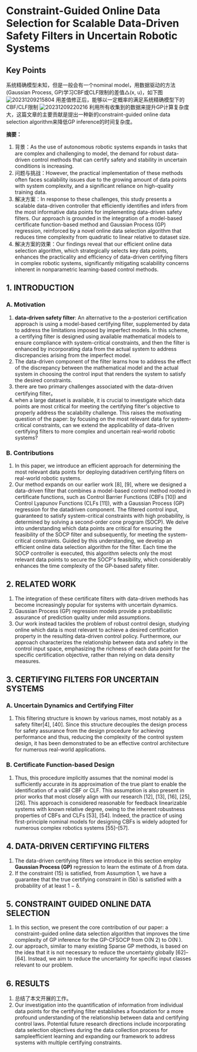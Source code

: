 # Constraint-Guided Online Data Selection for Scalable Data-Driven Safety Filters in Uncertain Robotic Systems

## Key Points

系统精确模型未知，但是一般会有一个nominal model，用数据驱动的方法(Gaussian Process, GP)学习CBF或CLF限制的差值△(x, u)，如下图
![20231209215804](https://cdn.jsdelivr.net/gh/weijingchao-github/image_hosting_service@main/picture_bed/20231209215804.png)
用差值修正后，能够以一定概率的满足系统精确模型下的CBF/CLF限制
![20231209220216](https://cdn.jsdelivr.net/gh/weijingchao-github/image_hosting_service@main/picture_bed/20231209220216.png)
利用所有收集到的数据来提升GP计算复杂度大，这篇文章的主要贡献是提出一种新的constraint-guided online data selection algorithm来降低GP inference的时间复杂度。

**摘要：**

1. 背景：As the use of autonomous robotic systems expands in tasks that are complex and challenging to model, the demand for robust data-driven control methods that can certify safety and stability in uncertain conditions is increasing.
2. 问题与挑战：However, the practical implementation of these methods often faces scalability issues due to the growing amount of data points with system complexity, and a significant reliance on high-quality training data.
3. 解决方案：In response to these challenges, this study presents a scalable data-driven controller that efficiently identifies and infers from the most informative data points for implementing data-driven safety filters. Our approach is grounded in the integration of a model-based certificate function-based method and Gaussian Process (GP) regression, reinforced by a novel online data selection algorithm that reduces time complexity from quadratic to linear relative to dataset size.
4. 解决方案的效果：Our findings reveal that our efficient online data selection algorithm, which strategically selects key data points, enhances the practicality and efficiency of data-driven certifying filters in complex robotic systems, significantly mitigating scalability concerns inherent in nonparametric learning-based control methods.

## 1. INTRODUCTION

### A. Motivation

1. **data-driven safety filter**: An alternative to the a-posteriori certification approach is using a model-based certifying filter, supplemented by data to address the limitations imposed by imperfect models. In this scheme, a certifying filter is designed using available mathematical models to ensure compliance with system-critical constraints, and then the filter is enhanced by incorporating data from the actual system to address discrepancies arising from the imperfect model.
2. The data-driven component of the filter learns how to address the effect of the discrepancy between the mathematical model and the actual system in choosing the control input that renders the system to satisfy the desired constraints.
3. there are two primary challenges associated with the data-driven certifying filter。
4. when a large dataset is available, it is crucial to investigate which data points are most critical for meeting the certifying filter's objective to properly address the scalability challenge. This raises the motivating question of the paper: by focusing on the most relevant data for system-critical constraints, can we extend the applicability of data-driven certifying filters to more complex and uncertain real-world robotic systems?

### B. Contributions

1. In this paper, we introduce an efficient approach for determining the most relevant data points for deploying datadriven certifying filters on real-world robotic systems.
2. Our method expands on our earlier work [8], [9], where we designed a data-driven filter that combines a model-based control method rooted in certificate functions, such as Control Barrier Functions (CBFs [10]) and Control Lyapunov Functions (CLFs [11]), with a Gaussian Process (GP) regression for the datadriven component. The filtered control input, guaranteed to satisfy system-critical constraints with high probability, is determined by solving a second-order cone program (SOCP). We delve into understanding which data points are critical for ensuring the feasibility of the SOCP filter and subsequently, for meeting the system-critical constraints. Guided by this understanding, we develop an efficient online data selection algorithm for the filter. Each time the SOCP controller is executed, this algorithm selects only the most relevant data points to secure the SOCP's feasibility, which considerably enhances the time complexity of the GP-based safety filter.

## 2. RELATED WORK

1. The integration of these certificate filters with data-driven methods has become increasingly popular for systems with uncertain dynamics.
2. Gaussian Process (GP) regression models provide a probabilistic assurance of prediction quality under mild assumptions.
3. Our work instead tackles the problem of robust control design, studying online which data is most relevant to achieve a desired certification property in the resulting data-driven control policy. Furthermore, our approach characterizes the relationship between data and safety in the control input space, emphasizing the richness of each data point for the specific certification objective, rather than relying on data density measures.

## 3. CERTIFYING FILTERS FOR UNCERTAIN SYSTEMS

### A. Uncertain Dynamics and Certifying Filter

1. This filtering structure is known by various names, most notably as a safety filter[4], [40]. Since this structure decouples the design process for safety assurance from the design procedure for achieving performance and thus, reducing the complexity of the control system design, it has been demonstrated to be an effective control architecture for numerous real-world applications.

### B. Certificate Function-based Design

1. Thus, this procedure implicitly assumes that the nominal model is sufficiently accurate in its approximation of the true plant to enable the identification of a valid CBF or CLF. This assumption is also present in prior works that most closely align with our research [12], [13], [16], [25], [26]. This approach is considered reasonable for feedback linearizable systems with known relative degree, owing to the inherent robustness properties of CBFs and CLFs [53], [54]. Indeed, the practice of using first-principle nominal models for designing CBFs is widely adopted for numerous complex robotics systems [55]–[57].

## 4. DATA-DRIVEN CERTIFYING FILTERS

1. The data-driven certifying filters we introduce in this section employ **Gaussian Process (GP)** regression to learn the estimate of ∆ from data.
2. If the constraint (15) is satisfied, from Assumption 1, we have a guarantee that the true certifying constraint in (5b) is satisfied with a probability of at least 1 − δ.

## 5. CONSTRAINT GUIDED ONLINE DATA SELECTION

1. In this section, we present the core contribution of our paper: a constraint-guided online data selection algorithm that improves the time complexity of GP inference for the GP-CFSOCP from O(N 2) to O(N ).
2. our approach, similar to many existing Sparse GP methods, is based on the idea that it is not necessary to reduce the uncertainty globally [62]–[64]. Instead, we aim to reduce the uncertainty for specific input classes relevant to our problem.

## 6. RESULTS

1. 总结了本文开展的工作。
2. Our investigation into the quantification of information from individual data points for the certifying filter establishes a foundation for a more profound understanding of the relationship between data and certifying control laws. Potential future research directions include incorporating data selection objectives during the data collection process for sampleefficient learning and expanding our framework to address systems with multiple certifying constraints.
